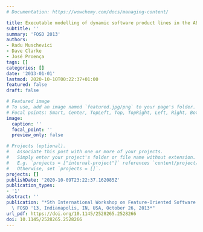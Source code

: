 ```yaml
---
# Documentation: https://wowchemy.com/docs/managing-content/

title: Executable modelling of dynamic software product lines in the ABS language
subtitle: ''
summary: 'FOSD 2013'
authors:
- Radu Muschevici
- Dave Clarke
- José Proença
tags: []
categories: []
date: '2013-01-01'
lastmod: 2020-10-10T00:22:37+01:00
featured: false
draft: false

# Featured image
# To use, add an image named `featured.jpg/png` to your page's folder.
# Focal points: Smart, Center, TopLeft, Top, TopRight, Left, Right, BottomLeft, Bottom, BottomRight.
image:
  caption: ''
  focal_point: ''
  preview_only: false

# Projects (optional).
#   Associate this post with one or more of your projects.
#   Simply enter your project's folder or file name without extension.
#   E.g. `projects = ["internal-project"]` references `content/project/deep-learning/index.md`.
#   Otherwise, set `projects = []`.
projects: []
publishDate: '2020-10-09T23:22:37.162085Z'
publication_types:
- '1'
abstract: ''
publication: "*5th International Workshop on Feature-Oriented Software Development,\
  \ FOSD '13, Indianapolis, IN, USA, October 26, 2013*"
url_pdf: https://doi.org/10.1145/2528265.2528266
doi: 10.1145/2528265.2528266
---
```

